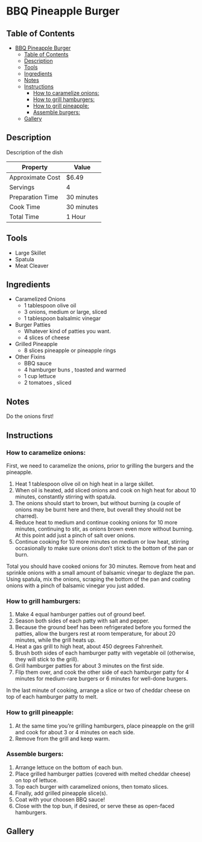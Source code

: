 # BBQ Pineapple Burger

## Table of Contents

- [BBQ Pineapple Burger](#bbq-pineapple-burger)
    - [Table of Contents](#table-of-contents)
    - [Description](#description)
    - [Tools](#tools)
    - [Ingredients](#ingredients)
    - [Notes](#notes)
    - [Instructions](#instructions)
        - [How to caramelize onions:](#how-to-caramelize-onions)
        - [How to grill hamburgers:](#how-to-grill-hamburgers)
        - [How to grill pineapple:](#how-to-grill-pineapple)
        - [Assemble burgers:](#assemble-burgers)
    - [Gallery](#gallery)

## Description

Description of the dish

| Property         | Value      |
|------------------|------------|
| Approximate Cost | $6.49      |
| Servings         | 4          |
| Preparation Time | 30 minutes |
| Cook Time        | 30 minutes |
| Total Time       | 1  Hour    |

## Tools
 - Large Skillet
 - Spatula
 - Meat Cleaver

## Ingredients
- Caramelized Onions
    - 1 tablespoon olive oil
    - 3 onions, medium or large, sliced
    - 1 tablespoon balsalmic vinegar
- Burger Patties
    - Whatever kind of patties you want.
    - 4 slices of cheese
- Grilled Pineapple
    - 8 slices pineapple or pineapple rings
- Other Fixins
    - BBQ sauce 
    - 4 hamburger buns , toasted and warmed
    - 1 cup lettuce
    - 2 tomatoes , sliced

## Notes
Do the onions first!

## Instructions

### How to caramelize onions:
First, we need to caramelize the onions, prior to grilling the burgers and the pineapple.
 
 1. Heat 1 tablespoon olive oil on high heat in a large skillet.
 2. When oil is heated, add sliced onions and cook on high heat for about 10 minutes, constantly stirring with spatula. 
 3. The onions should start to brown, but without burning (a couple of onions may be burnt here and there, but overall they should not be charred). 
 4. Reduce heat to medium and continue cooking onions for 10 more minutes, continuing to stir, as onions brown even more without burning. At this point add just a pinch of salt over onions. 
 5. Continue cooking for 10 more minutes on medium or low heat, stirring occasionally to make sure onions don’t stick to the bottom of the pan or burn. 

Total you should have cooked onions for 30 minutes. Remove from heat and sprinkle onions with a small amount of balsamic vinegar to deglaze the pan. Using spatula, mix the onions, scraping the bottom of the pan and coating onions with a pinch of balsamic vinegar you just added.

### How to grill hamburgers:
1. Make 4 equal hamburger patties out of ground beef.
2. Season both sides of each patty with salt and pepper. 
3. Because the ground beef has been refrigerated before you formed the patties, allow the burgers rest at room temperature, for about 20 minutes, while the grill heats up.
4. Heat a gas grill to high heat, about 450 degrees Fahrenheit.
5. Brush both sides of each hamburger patty with vegetable oil (otherwise, they will stick to the grill). 
6. Grill hamburger patties for about 3 minutes on the first side. 
7. Flip them over, and cook the other side of each hamburger patty for 4 minutes for medium-rare burgers or 6 minutes for well-done burgers. 

In the last minute of cooking, arrange a slice or two of cheddar cheese on top of each hamburger patty to melt.

### How to grill pineapple:
1. At the same time you’re grilling hamburgers, place pineapple on the grill and cook for about 3 or 4 minutes on each side. 
2. Remove from the grill and keep warm.

### Assemble burgers:

1. Arrange lettuce on the bottom of each bun. 
2. Place grilled hamburger patties (covered with melted cheddar cheese) on top of lettuce. 
3. Top each burger with caramelized onions, then tomato slices. 
4. Finally, add grilled pineapple slice(s). 
5. Coat with your choosen BBQ sauce!
6. Close with the top bun, if desired, or serve these as open-faced hamburgers.

## Gallery

